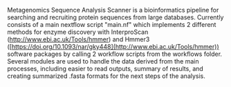 Metagenomics Sequence Analysis Scanner is a bioinformatics pipeline for searching and recruiting protein sequences from large databases. Currently consists of a main nextflow script "main.nf" which implements 2 different methods for enzyme discovery with InterproScan (http://www.ebi.ac.uk/Tools/hmmer) and Hmmer3 ([https://doi.org/10.1093/nar/gky448](http://www.ebi.ac.uk/Tools/hmmer)) software packages by calling 2 workflow scripts from the workflows folder. Several modules are used to handle the data derived from the main processes, including easier to read outputs, summary of results, and creating summarized .fasta formats for the next steps of the analysis. 
